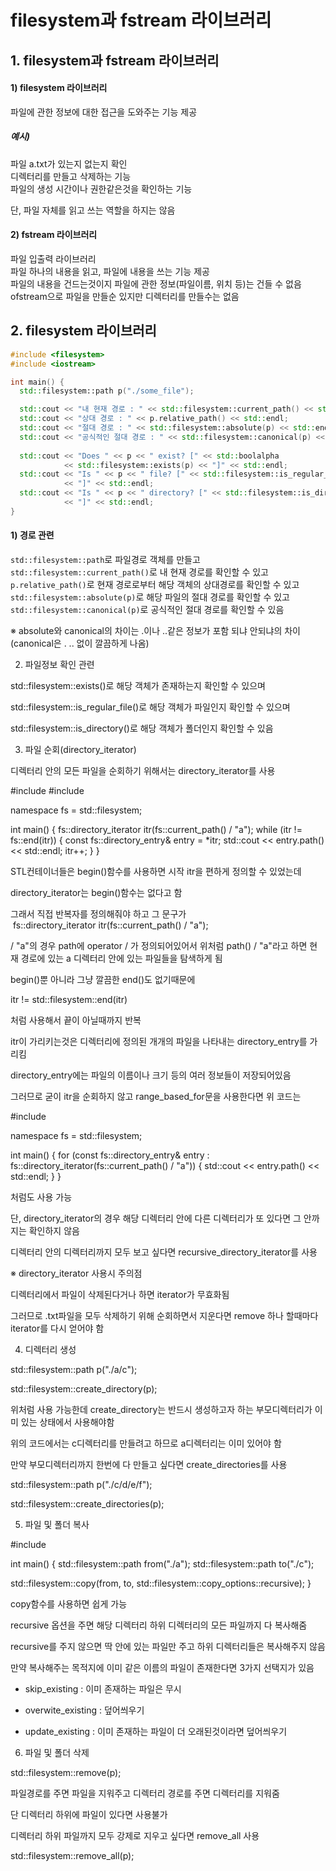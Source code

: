 # filesystem과 fstream 라이브러리


## 1. filesystem과 fstream 라이브러리

#### 1) filesystem 라이브러리
파일에 관한 정보에 대한 접근을 도와주는 기능 제공  
##### 예시)  
파일 a.txt가 있는지 없는지 확인  
디렉터리를 만들고 삭제하는 기능  
파일의 생성 시간이나 권한같은것을 확인하는 기능  

단, 파일 자체를 읽고 쓰는 역할을 하지는 않음  

#### 2) fstream 라이브러리
파일 입출력 라이브러리  
파일 하나의 내용을 읽고, 파일에 내용을 쓰는 기능 제공  
파일의 내용을 건드는것이지 파일에 관한 정보(파일이름, 위치 등)는 건들 수 없음  
ofstream으로 파일을 만들순 있지만 디렉터리를 만들수는 없음  


## 2. filesystem 라이브러리

```C++  
#include <filesystem>
#include <iostream>

int main() {
  std::filesystem::path p("./some_file");

  std::cout << "내 현재 경로 : " << std::filesystem::current_path() << std::endl;
  std::cout << "상대 경로 : " << p.relative_path() << std::endl;
  std::cout << "절대 경로 : " << std::filesystem::absolute(p) << std::endl;
  std::cout << "공식적인 절대 경로 : " << std::filesystem::canonical(p) << std::endl;
  
  std::cout << "Does " << p << " exist? [" << std::boolalpha
            << std::filesystem::exists(p) << "]" << std::endl;
  std::cout << "Is " << p << " file? [" << std::filesystem::is_regular_file(p)
            << "]" << std::endl;
  std::cout << "Is " << p << " directory? [" << std::filesystem::is_directory(p)
            << "]" << std::endl;            
}
```
#### 1) 경로 관련
`std::filesystem::path`로 파일경로 객체를 만들고  
`std::filesystem::current_path()`로 내 현재 경로를 확인할 수 있고  
`p.relative_path()`로 현재 경로로부터 해당 객체의 상대경로를 확인할 수 있고  
`std::filesystem::absolute(p)`로 해당 파일의 절대 경로를 확인할 수 있고  
`std::filesystem::canonical(p)`로 공식적인 절대 경로를 확인할 수 있음  

※ absolute와 canonical의 차이는 .이나 ..같은 정보가 포함 되냐 안되냐의 차이(canonical은 . .. 없이 깔끔하게 나옴)

  

2. 파일정보 확인 관련

std::filesystem::exists()로 해당 객체가 존재하는지 확인할 수 있으며

std::filesystem::is_regular_file()로 해당 객체가 파일인지 확인할 수 있으며

std::filesystem::is_directory()로 해당 객체가 폴더인지 확인할 수 있음

  

3. 파일 순회(directory_iterator)

디렉터리 안의 모든 파일을 순회하기 위해서는 directory_iterator를 사용

#include <filesystem>
#include <iostream>

namespace fs = std::filesystem;

int main() {
  fs::directory_iterator itr(fs::current_path() / "a");
  while (itr != fs::end(itr)) {
    const fs::directory_entry& entry = *itr;
    std::cout << entry.path() << std::endl;
    itr++;
  }
}

STL컨테이너들은 begin()함수를 사용하면 시작 itr을 편하게 정의할 수 있었는데

directory_iterator는 begin()함수는 없다고 함

그래서 직접 반복자를 정의해줘야 하고 그 문구가  fs::directory_iterator itr(fs::current_path() / "a");

  

/ "a"의 경우 path에 operator / 가 정의되어있어서 위처럼 path() / "a"라고 하면 현재 경로에 있는 a 디렉터리 안에 있는 파일들을 탐색하게 됨

  

begin()뿐 아니라 그냥 깔끔한 end()도 없기때문에 

itr != std::filesystem::end(itr)

처럼 사용해서 끝이 아닐때까지 반복

  

itr이 가리키는것은 디렉터리에 정의된 개개의 파일을 나타내는 directory_entry를 가리킴

directory_entry에는 파일의 이름이나 크기 등의 여러 정보들이 저장되어있음

그러므로 굳이 itr을 순회하지 않고 range_based_for문을 사용한다면 위 코드는

#include <iostream>

namespace fs = std::filesystem;

int main() {
  for (const fs::directory_entry& entry :
       fs::directory_iterator(fs::current_path() / "a")) {
    std::cout << entry.path() << std::endl;
  }
}

처럼도 사용 가능

  

단, directory_iterator의 경우 해당 디렉터리 안에 다른 디렉터리가 또 있다면 그 안까지는 확인하지 않음

디렉터리 안의 디렉터리까지 모두 보고 싶다면 recursive_directory_iterator를 사용

  

※ directory_iterator 사용시 주의점

디렉터리에서 파일이 삭제된다거나 하면 iterator가 무효화됨

그러므로 .txt파일을 모두 삭제하기 위해 순회하면서 지운다면 remove 하나 할때마다 iterator를 다시 얻어야 함

  

4. 디렉터리 생성

std::filesystem::path p("./a/c");

std::filesystem::create_directory(p);

위처럼 사용 가능한데 create_directory는 반드시 생성하고자 하는 부모디렉터리가 이미 있는 상태에서 사용해야함

위의 코드에서는 c디렉터리를 만들려고 하므로 a디렉터리는 이미 있어야 함

만약 부모디렉터리까지 한번에 다 만들고 싶다면 create_directories를 사용

std::filesystem::path p("./c/d/e/f");

std::filesystem::create_directories(p);

  

5. 파일 및 폴더 복사

#include <filesystem>

int main() {
  std::filesystem::path from("./a");
  std::filesystem::path to("./c");

  std::filesystem::copy(from, to, std::filesystem::copy_options::recursive);
}

copy함수를 사용하면 쉽게 가능

recursive 옵션을 주면 해당 디렉터리 하위 디렉터리의 모든 파일까지 다 복사해줌

recursive를 주지 않으면 딱 안에 있는 파일만 주고 하위 디렉터리들은 복사해주지 않음

  

만약 복사해주는 목적지에 이미 같은 이름의 파일이 존재한다면 3가지 선택지가 있음

- skip_existing : 이미 존재하는 파일은 무시

- overwite_existing : 덮어씌우기

- update_existing : 이미 존재하는 파일이 더 오래된것이라면 덮어씌우기

  

6. 파일 및 폴더 삭제

std::filesystem::remove(p);

파일경로를 주면 파일을 지워주고 디렉터리 경로를 주면 디렉터리를 지워줌

단 디렉터리 하위에 파일이 있다면 사용불가

디렉터리 하위 파일까지 모두 강제로 지우고 싶다면 remove_all 사용

std::filesystem::remove_all(p);